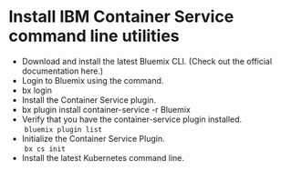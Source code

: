 # Install IBM Container Service command line utilities

* Download and install the latest Bluemix CLI. (Check out the official documentation here.)  
* Login to Bluemix using the command.      
* bx login   
* Install the Container Service plugin.   
* bx plugin install container-service -r Bluemix    
* Verify that you have the container-service plugin installed.   
  `bluemix plugin list`   
* Initialize the Container Service Plugin.   
  `bx cs init`  
* Install the latest Kubernetes command line.   
